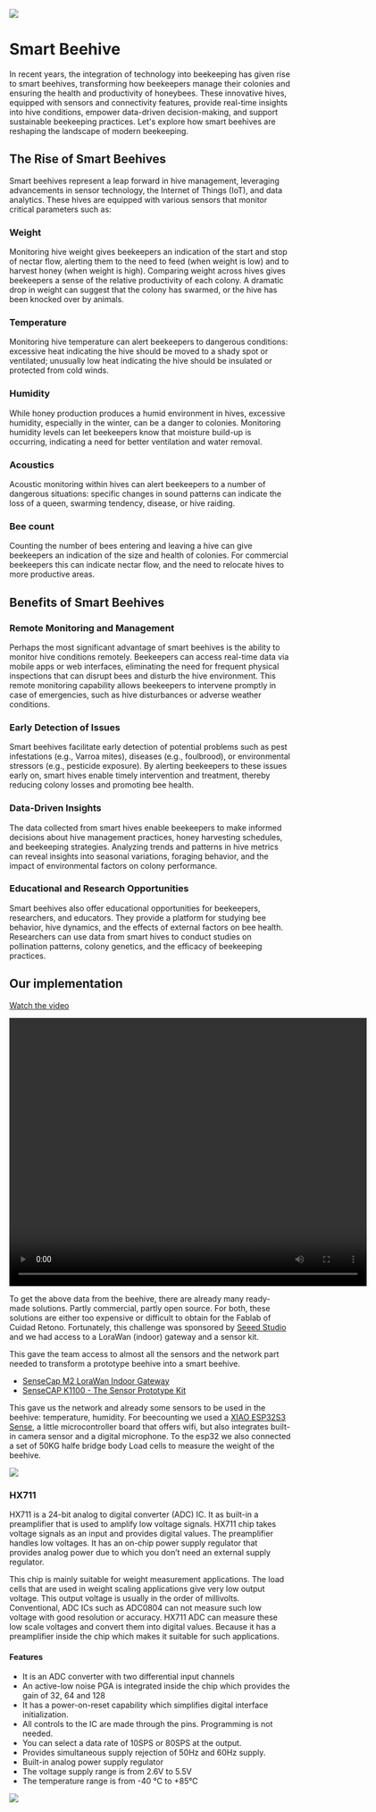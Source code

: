 ![](Smart-Beehive-Monitoring.jpg)

# Smart Beehive

In recent years, the integration of technology into beekeeping has given rise to smart beehives, transforming how beekeepers manage their colonies and ensuring the health and productivity of honeybees. These innovative hives, equipped with sensors and connectivity features, provide real-time insights into hive conditions, empower data-driven decision-making, and support sustainable beekeeping practices. Let's explore how smart beehives are reshaping the landscape of modern beekeeping.

## The Rise of Smart Beehives

Smart beehives represent a leap forward in hive management, leveraging advancements in sensor technology, the Internet of Things (IoT), and data analytics. These hives are equipped with various sensors that monitor critical parameters such as:

### Weight

Monitoring hive weight gives beekeepers an indication of the start and stop of nectar flow, alerting them to the need to feed (when weight is low) and to harvest honey (when weight is high). Comparing weight across hives gives beekeepers a sense of the relative productivity of each colony. A dramatic drop in weight can suggest that the colony has swarmed, or the hive has been knocked over by animals.

### Temperature

Monitoring hive temperature can alert beekeepers to dangerous conditions: excessive heat indicating the hive should be moved to a shady spot or ventilated; unusually low heat indicating the hive should be insulated or protected from cold winds.

### Humidity

While honey production produces a humid environment in hives, excessive humidity, especially in the winter, can be a danger to colonies. Monitoring humidity levels can let beekeepers know that moisture build-up is occurring, indicating a need for better ventilation and water removal.

### Acoustics

Acoustic monitoring within hives can alert beekeepers to a number of dangerous situations: specific changes in sound patterns can indicate the loss of a queen, swarming tendency, disease, or hive raiding.

### Bee count

Counting the number of bees entering and leaving a hive can give beekeepers an indication of the size and health of colonies. For commercial beekeepers this can indicate nectar flow, and the need to relocate hives to more productive areas.

## Benefits of Smart Beehives

### Remote Monitoring and Management

Perhaps the most significant advantage of smart beehives is the ability to monitor hive conditions remotely. Beekeepers can access real-time data via mobile apps or web interfaces, eliminating the need for frequent physical inspections that can disrupt bees and disturb the hive environment. This remote monitoring capability allows beekeepers to intervene promptly in case of emergencies, such as hive disturbances or adverse weather conditions.

### Early Detection of Issues

Smart beehives facilitate early detection of potential problems such as pest infestations (e.g., Varroa mites), diseases (e.g., foulbrood), or environmental stressors (e.g., pesticide exposure). By alerting beekeepers to these issues early on, smart hives enable timely intervention and treatment, thereby reducing colony losses and promoting bee health.

### Data-Driven Insights

The data collected from smart hives enable beekeepers to make informed decisions about hive management practices, honey harvesting schedules, and beekeeping strategies. Analyzing trends and patterns in hive metrics can reveal insights into seasonal variations, foraging behavior, and the impact of environmental factors on colony performance.

### Educational and Research Opportunities

Smart beehives also offer educational opportunities for beekeepers, researchers, and educators. They provide a platform for studying bee behavior, hive dynamics, and the effects of external factors on bee health. Researchers can use data from smart hives to conduct studies on pollination patterns, colony genetics, and the efficacy of beekeeping practices.

## Our implementation

[Watch the video](./smarthive.mp4)

<video width="640" height="480" controls>
  <source src="smarthive.mp4" type="video/mp4">
</video>

To get the above data from the beehive, there are already many ready-made solutions. Partly commercial, partly open source. For both, these solutions are either too expensive or difficult to obtain for the Fablab of Cuidad Retono. Fortunately, this challenge was sponsored by [Seeed Studio](https://seeedstudio.com) and we had access to a LoraWan (indoor) gateway and a sensor kit.

This gave the team access to almost all the sensors and the network part needed to transform a prototype beehive into a smart beehive.

* [SenseCap M2 LoraWan Indoor Gateway](https://www.seeedstudio.com/SenseCAP-LoRaWAN-Starter-Kit-US915-p-5790.html)
* [SenseCAP K1100 - The Sensor Prototype Kit](https://www.seeedstudio.com/Seeed-Studio-LoRaWAN-Dev-Kit-p-5370.html)

This gave us the network and already some sensors to be used in the beehive:
temperature, humidity. For beecounting we used a [XIAO ESP32S3
Sense](https://www.seeedstudio.com/XIAO-ESP32S3-Sense-p-5639.html), a little
microcontroller board that offers wifi, but also integrates built-in camera
sensor and a digital microphone. To the esp32 we also connected a set of 50KG
halfe bridge body Load cells to measure the weight of the beehive.

![](./connecting-4-load-cells-to-build-load-cells-2579477808.webp)

### HX711

HX711 is a 24-bit analog to digital converter (ADC) IC. It as built-in a
preamplifier that is used to amplify low voltage signals. HX711 chip takes
voltage signals as an input and provides digital values.  The preamplifier
handles low voltages. It has an on-chip power supply regulator that provides
analog power due to which you don’t need an external supply regulator.

This chip is mainly suitable for weight measurement applications. The load
cells that are used in weight scaling applications give very low output
voltage. This output voltage is usually in the order of millivolts.
Conventional, ADC ICs such as ADC0804 can not measure such low voltage with
good resolution or accuracy. HX711 ADC can measure these low scale voltages and
convert them into digital values.  Because it has a preamplifier inside the
chip which makes it suitable for such applications.

#### Features

- It is an ADC converter with two differential input channels
- An active-low noise PGA is integrated inside the chip which provides the gain of 32, 64 and 128
- It has a power-on-reset capability which simplifies digital interface initialization.
- All controls to the IC are made through the pins. Programming is not needed.
- You can select a data rate of 10SPS or 80SPS at the output.
- Provides simultaneous supply rejection of 50Hz and 60Hz supply.
- Built-in analog power supply regulator
- The voltage supply range is from 2.6V to 5.5V
- The temperature range is from -40 °C to +85℃

![](./hx711.jpg)
